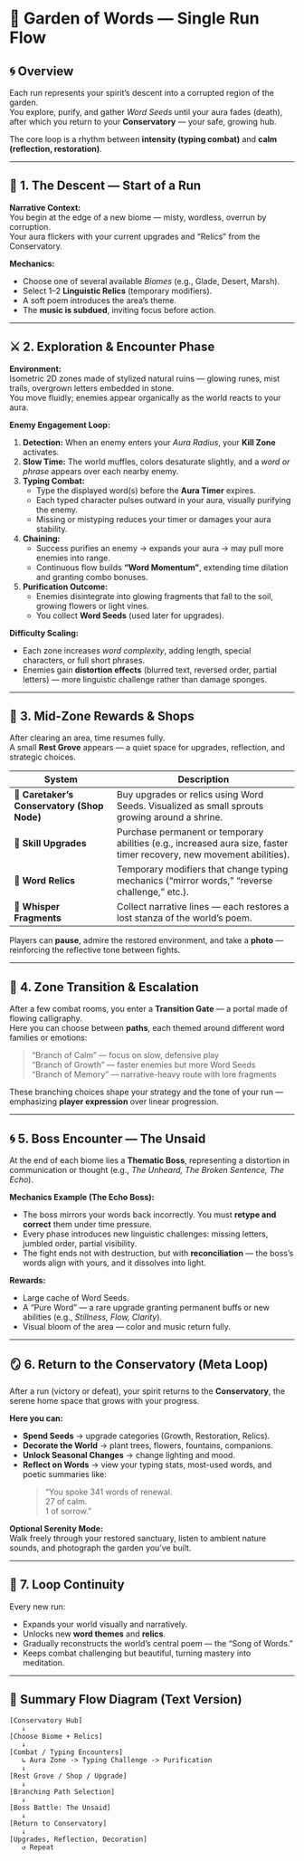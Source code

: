 # 🌿 Garden of Words — Single Run Flow

## 🌀 Overview
Each run represents your spirit’s descent into a corrupted region of the garden.  
You explore, purify, and gather *Word Seeds* until your aura fades (death), after which you return to your **Conservatory** — your safe, growing hub.

The core loop is a rhythm between **intensity (typing combat)** and **calm (reflection, restoration)**.

---

## 🌱 1. The Descent — Start of a Run

**Narrative Context:**  
You begin at the edge of a new biome — misty, wordless, overrun by corruption.  
Your aura flickers with your current upgrades and “Relics” from the Conservatory.

**Mechanics:**
- Choose one of several available *Biomes* (e.g., Glade, Desert, Marsh).  
- Select 1–2 **Linguistic Relics** (temporary modifiers).  
- A soft poem introduces the area’s theme.  
- The **music is subdued**, inviting focus before action.

---

## ⚔️ 2. Exploration & Encounter Phase

**Environment:**  
Isometric 2D zones made of stylized natural ruins — glowing runes, mist trails, overgrown letters embedded in stone.  
You move fluidly; enemies appear organically as the world reacts to your aura.

**Enemy Engagement Loop:**
1. **Detection:** When an enemy enters your *Aura Radius*, your **Kill Zone** activates.  
2. **Slow Time:** The world muffles, colors desaturate slightly, and a *word or phrase* appears over each nearby enemy.  
3. **Typing Combat:**  
   - Type the displayed word(s) before the **Aura Timer** expires.  
   - Each typed character pulses outward in your aura, visually purifying the enemy.  
   - Missing or mistyping reduces your timer or damages your aura stability.  
4. **Chaining:**  
   - Success purifies an enemy → expands your aura → may pull more enemies into range.  
   - Continuous flow builds **“Word Momentum”**, extending time dilation and granting combo bonuses.  
5. **Purification Outcome:**  
   - Enemies disintegrate into glowing fragments that fall to the soil, growing flowers or light vines.  
   - You collect **Word Seeds** (used later for upgrades).

**Difficulty Scaling:**
- Each zone increases *word complexity*, adding length, special characters, or full short phrases.  
- Enemies gain **distortion effects** (blurred text, reversed order, partial letters) — more linguistic challenge rather than damage sponges.

---

## 💫 3. Mid-Zone Rewards & Shops

After clearing an area, time resumes fully.  
A small **Rest Grove** appears — a quiet space for upgrades, reflection, and strategic choices.

| System | Description |
|--------|--------------|
| 🪷 **Caretaker’s Conservatory (Shop Node)** | Buy upgrades or relics using Word Seeds. Visualized as small sprouts growing around a shrine. |
| 🌿 **Skill Upgrades** | Purchase permanent or temporary abilities (e.g., increased aura size, faster timer recovery, new movement abilities). |
| 🌸 **Word Relics** | Temporary modifiers that change typing mechanics (“mirror words,” “reverse challenge,” etc.). |
| 📖 **Whisper Fragments** | Collect narrative lines — each restores a lost stanza of the world’s poem. |

Players can **pause**, admire the restored environment, and take a **photo** — reinforcing the reflective tone between fights.

---

## 🌾 4. Zone Transition & Escalation

After a few combat rooms, you enter a **Transition Gate** — a portal made of flowing calligraphy.  
Here you can choose between **paths**, each themed around different word families or emotions:

> “Branch of Calm” — focus on slow, defensive play  
> “Branch of Growth” — faster enemies but more Word Seeds  
> “Branch of Memory” — narrative-heavy route with lore fragments

These branching choices shape your strategy and the tone of your run — emphasizing **player expression** over linear progression.

---

## 🌀 5. Boss Encounter — The Unsaid

At the end of each biome lies a **Thematic Boss**, representing a distortion in communication or thought (e.g., *The Unheard, The Broken Sentence, The Echo*).

**Mechanics Example (The Echo Boss):**
- The boss mirrors your words back incorrectly. You must **retype and correct** them under time pressure.  
- Every phase introduces new linguistic challenges: missing letters, jumbled order, partial visibility.  
- The fight ends not with destruction, but with **reconciliation** — the boss’s words align with yours, and it dissolves into light.

**Rewards:**
- Large cache of Word Seeds.  
- A “Pure Word” — a rare upgrade granting permanent buffs or new abilities (e.g., *Stillness, Flow, Clarity*).  
- Visual bloom of the area — color and music return fully.

---

## 🪞 6. Return to the Conservatory (Meta Loop)

After a run (victory or defeat), your spirit returns to the **Conservatory**, the serene home space that grows with your progress.

**Here you can:**
- **Spend Seeds** → upgrade categories (Growth, Restoration, Relics).  
- **Decorate the World** → plant trees, flowers, fountains, companions.  
- **Unlock Seasonal Changes** → change lighting and mood.  
- **Reflect on Words** → view your typing stats, most-used words, and poetic summaries like:  
  > “You spoke 341 words of renewal.  
  > 27 of calm.  
  > 1 of sorrow.”

**Optional Serenity Mode:**  
Walk freely through your restored sanctuary, listen to ambient nature sounds, and photograph the garden you’ve built.

---

## 🔁 7. Loop Continuity

Every new run:
- Expands your world visually and narratively.  
- Unlocks new **word themes** and **relics**.  
- Gradually reconstructs the world’s central poem — the “Song of Words.”  
- Keeps combat challenging but beautiful, turning mastery into meditation.

---

## 🧭 Summary Flow Diagram (Text Version)

```
[Conservatory Hub]
   ↓
[Choose Biome + Relics]
   ↓
[Combat / Typing Encounters]
   ↳ Aura Zone -> Typing Challenge -> Purification
   ↓
[Rest Grove / Shop / Upgrade]
   ↓
[Branching Path Selection]
   ↓
[Boss Battle: The Unsaid]
   ↓
[Return to Conservatory]
   ↓
[Upgrades, Reflection, Decoration]
   ↺ Repeat
```
